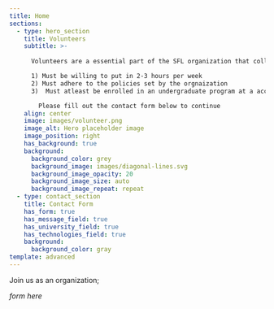 ```yaml
---
title: Home
sections:
  - type: hero_section
    title: Volunteers
    subtitle: >-
      
      Volunteers are a essential part of the SFL organization that collaborate together to spread positivity in the community by helping out at the organization. The following are the requirements if you’re willing to become apart of the volunteer commitee:  

      1) Must be willing to put in 2-3 hours per week
      2) Must adhere to the policies set by the orgnaization 
      3)  Must atleast be enrolled in an undergraduate program at a accredited institution  

        Please fill out the contact form below to continue
    align: center
    image: images/volunteer.png
    image_alt: Hero placeholder image
    image_position: right
    has_background: true
    background:
      background_color: grey
      background_image: images/diagonal-lines.svg
      background_image_opacity: 20
      background_image_size: auto
      background_image_repeat: repeat
  - type: contact_section 
    title: Contact Form 
    has_form: true 
    has_message_field: true
    has_university_field: true
    has_technologies_field: true
    background:
      background_color: gray
template: advanced
---
```


Join us as an organization;

_form here_